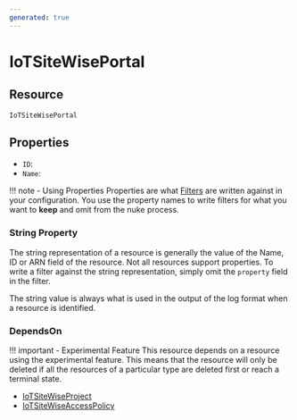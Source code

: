 ```yaml
---
generated: true
---
```


# IoTSiteWisePortal


## Resource

```text
IoTSiteWisePortal
```

## Properties


- `ID`: 
- `Name`: 

!!! note - Using Properties
    Properties are what [Filters](../config-filtering.md) are written against in your configuration. You use the property
    names to write filters for what you want to **keep** and omit from the nuke process.

### String Property

The string representation of a resource is generally the value of the Name, ID or ARN field of the resource. Not all
resources support properties. To write a filter against the string representation, simply omit the `property` field in
the filter.

The string value is always what is used in the output of the log format when a resource is identified.

### DependsOn

!!! important - Experimental Feature
    This resource depends on a resource using the experimental feature. This means that the resource will
    only be deleted if all the resources of a particular type are deleted first or reach a terminal state.

- [IoTSiteWiseProject](./io-tsite-wise-project.md)
- [IoTSiteWiseAccessPolicy](./io-tsite-wise-access-policy.md)


